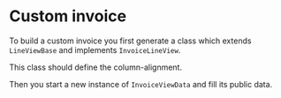 # Custom invoice 

To build a custom invoice you first generate a class which 
extends `LineViewBase` and implements `InvoiceLineView`. 

This class should define the column-alignment.

Then you start a new instance of `InvoiceViewData` and fill its public data.

